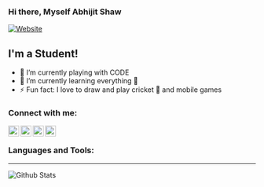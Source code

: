 ### Hi there, Myself Abhijit Shaw

[![Website](https://img.shields.io/youtube/views/-hHx7lh1m1w?style=plastic)](https://www.youtube.com/channel/UCpSINMoznmQgX0UPKbQOecQ)

## I'm a Student!

- 🔭 I’m currently playing with CODE
- 🌱 I’m currently learning everything 🤣
- ⚡ Fun fact: I love to draw and play cricket 🏏 and mobile games 


### Connect with me:

[<img align="left" alt="ShaW | YouTube" width="22px" src="https://cdn.jsdelivr.net/npm/simple-icons@v3/icons/youtube.svg" />][youtube]
[<img align="left" alt="ShaW | Twitter" width="22px" src="https://cdn.jsdelivr.net/npm/simple-icons@v3/icons/twitter.svg" />][twitter]
[<img align="left" alt="ShaW | LinkedIn" width="22px" src="https://cdn.jsdelivr.net/npm/simple-icons@v3/icons/linkedin.svg" />][linkedin]
[<img align="left" alt="ShaW | Instagram" width="22px" src="https://cdn.jsdelivr.net/npm/simple-icons@v3/icons/instagram.svg" />][instagram]

<br />

### Languages and Tools:

---
<img align="left" alt="Github Stats" src="https://github-readme-stats.vercel.app/api?username=shaw2018&bg_color=30,e96443,904e95&title_color=fff&text_color=fff" />


[youtube]: https://www.youtube.com/c/ABHIJITSHAWTUBE
[twitter]: https://twitter.com/AbhijitShaw98
[linkedin]: https://linkedin.com/in/
[instagram]: https://instagram.com/0a_shaw0

